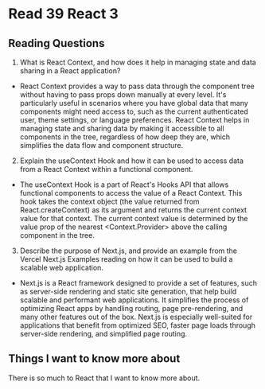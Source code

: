 # Read 39 React 3

## Reading Questions
1. What is React Context, and how does it help in managing state and data sharing in a React application?
* React Context provides a way to pass data through the component tree without having to pass props down manually at every level. It's particularly useful in scenarios where you have global data that many components might need access to, such as the current authenticated user, theme settings, or language preferences. React Context helps in managing state and sharing data by making it accessible to all components in the tree, regardless of how deep they are, which simplifies the data flow and component structure.

2. Explain the useContext Hook and how it can be used to access data from a React Context within a functional component.
* The useContext Hook is a part of React's Hooks API that allows functional components to access the value of a React Context. This hook takes the context object (the value returned from React.createContext) as its argument and returns the current context value for that context. The current context value is determined by the value prop of the nearest <Context.Provider> above the calling component in the tree.

3. Describe the purpose of Next.js, and provide an example from the Vercel Next.js Examples reading on how it can be used to build a scalable web application.
* Next.js is a React framework designed to provide a set of features, such as server-side rendering and static site generation, that help build scalable and performant web applications. It simplifies the process of optimizing React apps by handling routing, page pre-rendering, and many other features out of the box. Next.js is especially well-suited for applications that benefit from optimized SEO, faster page loads through server-side rendering, and simplified page routing.

## Things I want to know more about
There is so much to React that I want to know more about. 